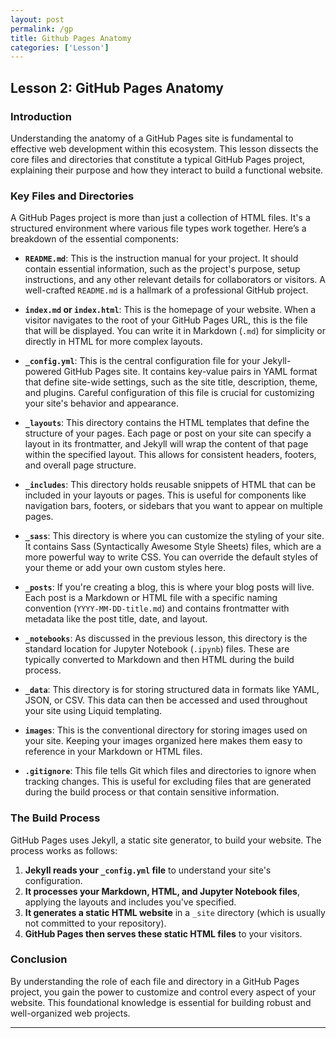 ```yaml
---
layout: post
permalink: /gp
title: Github Pages Anatomy
categories: ['Lesson']
---
```



## Lesson 2: GitHub Pages Anatomy

### Introduction

Understanding the anatomy of a GitHub Pages site is fundamental to effective web development within this ecosystem. This lesson dissects the core files and directories that constitute a typical GitHub Pages project, explaining their purpose and how they interact to build a functional website.

### Key Files and Directories

A GitHub Pages project is more than just a collection of HTML files. It\'s a structured environment where various file types work together. Here’s a breakdown of the essential components:

*   **`README.md`**: This is the instruction manual for your project. It should contain essential information, such as the project\'s purpose, setup instructions, and any other relevant details for collaborators or visitors. A well-crafted `README.md` is a hallmark of a professional GitHub project.

*   **`index.md` or `index.html`**: This is the homepage of your website. When a visitor navigates to the root of your GitHub Pages URL, this is the file that will be displayed. You can write it in Markdown (`.md`) for simplicity or directly in HTML for more complex layouts.

*   **`_config.yml`**: This is the central configuration file for your Jekyll-powered GitHub Pages site. It contains key-value pairs in YAML format that define site-wide settings, such as the site title, description, theme, and plugins. Careful configuration of this file is crucial for customizing your site\'s behavior and appearance.

*   **`_layouts`**: This directory contains the HTML templates that define the structure of your pages. Each page or post on your site can specify a layout in its frontmatter, and Jekyll will wrap the content of that page within the specified layout. This allows for consistent headers, footers, and overall page structure.

*   **`_includes`**: This directory holds reusable snippets of HTML that can be included in your layouts or pages. This is useful for components like navigation bars, footers, or sidebars that you want to appear on multiple pages.

*   **`_sass`**: This directory is where you can customize the styling of your site. It contains Sass (Syntactically Awesome Style Sheets) files, which are a more powerful way to write CSS. You can override the default styles of your theme or add your own custom styles here.

*   **`_posts`**: If you\'re creating a blog, this is where your blog posts will live. Each post is a Markdown or HTML file with a specific naming convention (`YYYY-MM-DD-title.md`) and contains frontmatter with metadata like the post title, date, and layout.

*   **`_notebooks`**: As discussed in the previous lesson, this directory is the standard location for Jupyter Notebook (`.ipynb`) files. These are typically converted to Markdown and then HTML during the build process.

*   **`_data`**: This directory is for storing structured data in formats like YAML, JSON, or CSV. This data can then be accessed and used throughout your site using Liquid templating.

*   **`images`**: This is the conventional directory for storing images used on your site. Keeping your images organized here makes them easy to reference in your Markdown or HTML files.

*   **`.gitignore`**: This file tells Git which files and directories to ignore when tracking changes. This is useful for excluding files that are generated during the build process or that contain sensitive information.

### The Build Process

GitHub Pages uses Jekyll, a static site generator, to build your website. The process works as follows:

1.  **Jekyll reads your `_config.yml` file** to understand your site\'s configuration.
2.  **It processes your Markdown, HTML, and Jupyter Notebook files**, applying the layouts and includes you\'ve specified.
3.  **It generates a static HTML website** in a `_site` directory (which is usually not committed to your repository).
4.  **GitHub Pages then serves these static HTML files** to your visitors.

### Conclusion

By understanding the role of each file and directory in a GitHub Pages project, you gain the power to customize and control every aspect of your website. This foundational knowledge is essential for building robust and well-organized web projects.

---